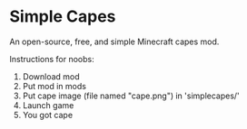 # Simple Capes
An open-source, free, and simple Minecraft capes mod.

Instructions for noobs:

1. Download mod
2. Put mod in mods
3. Put cape image (file named "cape.png") in 'simplecapes/'
4. Launch game
5. You got cape
